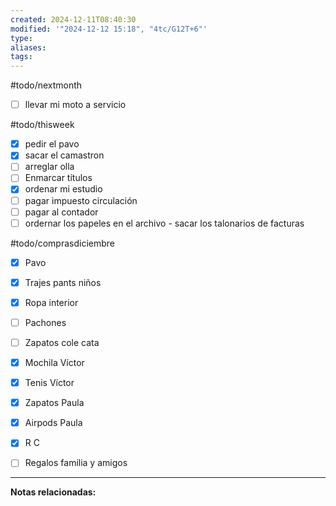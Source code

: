 ```yaml
---
created: 2024-12-11T08:40:30
modified: '"2024-12-12 15:18", "4tc/G12T+6"'
type: 
aliases: 
tags: 
---
```

#todo/nextmonth
- [ ] llevar mi moto a servicio 

#todo/thisweek
* [x] pedir el pavo 
* [x] sacar el camastron
* [ ] arreglar olla
* [ ] Enmarcar títulos
* [x] ordenar mi estudio
* [ ] pagar impuesto circulación
* [ ] pagar al contador
* [ ] ordernar los papeles en el archivo - sacar los talonarios de facturas

#todo/comprasdiciembre
- [x] Pavo
- [x] Trajes pants niños
- [x] Ropa interior
- [ ] Pachones
- [ ] Zapatos cole cata
- [x] Mochila Víctor
- [x] Tenis Víctor
- [x] Zapatos Paula
- [x] Airpods Paula
- [x] R C
- [ ] Regalos familia y amigos 


--- 
 **Notas relacionadas:**
 